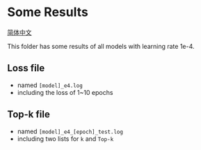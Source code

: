 # Some Results

[简体中文](README_zh.md)

This folder has some results of all models with learning rate 1e-4.

## Loss file
- named `[model]_e4.log`
- including the loss of 1~10 epochs

## Top-k file
- named `[model]_e4_[epoch]_test.log`
- including two lists for `k` and `Top-k`

